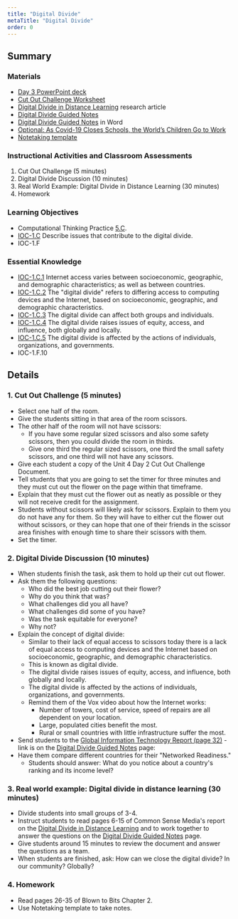 ```yaml
---
title: "Digital Divide"
metaTitle: "Digital Divide"
order: 0
---
```


## Summary

### Materials

* [Day 3 PowerPoint deck](https://1drv.ms/w/s!AqsgsTyHBmRBj1iWYHwq0AMHNnLY?e=NHI9L2)
* [Cut Out Challenge Worksheet](https://1drv.ms/w/s!AqsgsTyHBmRBj0i5Q6RiRdo0L-QT?e=1lxmxx)
* <a href="/unit-4/day-3/digital-divide-distance-learning">Digital Divide in Distance Learning</a> research article
* <a href="/unit-4/day-3/digital-divide-guided-notes">Digital Divide Guided Notes</a>
* [Digital Divide Guided Notes](https://1drv.ms/w/s!AqsgsTyHBmRBj0lbkW40KU2TJHxw?e=uaq7BL) in Word
* <a href="/unit-4/day-3/covid-19-closes-schools">Optional: As Covid-19 Closes Schools, the World’s Children Go to Work</a>
* <a href="/unit-4/day-1/notetaking-template">Notetaking template</a>

### Instructional Activities and Classroom Assessments 

1. Cut Out Challenge (5 minutes)
2. Digital Divide Discussion (10 minutes)
3. Real World Example: Digital Divide in Distance Learning (30 minutes)
4. Homework

### Learning Objectives

* Computational Thinking Practice [5.C](https://apcentral.collegeboard.org/pdf/ap-computer-science-principles-course-and-exam-description.pdf#page=23).
* [IOC-1.C](https://apcentral.collegeboard.org/pdf/ap-computer-science-principles-course-and-exam-description.pdf#page=123) Describe issues that contribute to the digital divide.
* IOC-1.F

### Essential Knowledge

* [IOC-1.C.1](https://apcentral.collegeboard.org/pdf/ap-computer-science-principles-course-and-exam-description.pdf#page=123) Internet access varies between socioeconomic, geographic, and demographic characteristics; as well as between countries.
* [IOC-1.C.2](https://apcentral.collegeboard.org/pdf/ap-computer-science-principles-course-and-exam-description.pdf#page=123) The "digital divide" refers to differing access to computing devices and the Internet, based on socioeconomic, geographic, and demographic characteristics.
* [IOC-1.C.3](https://apcentral.collegeboard.org/pdf/ap-computer-science-principles-course-and-exam-description.pdf#page=123) The digital divide can affect both groups and individuals.
* [IOC-1.C.4](https://apcentral.collegeboard.org/pdf/ap-computer-science-principles-course-and-exam-description.pdf#page=123) The digital divide raises issues of equity, access, and influence, both globally and locally.
* [IOC-1.C.5](https://apcentral.collegeboard.org/pdf/ap-computer-science-principles-course-and-exam-description.pdf#page=123) The digital divide is affected by the actions of individuals, organizations, and governments.
* IOC-1.F.10

## Details

### 1. Cut Out Challenge (5 minutes)

* Select one half of the room. 
* Give the students sitting in that area of the room scissors. 
* The other half of the room will not have scissors: 
    * If you have some regular sized scissors and also some safety scissors, then you could divide the room in thirds.   
    * Give one third the regular sized scissors, one third the small safety scissors, and one third will not have any scissors. 
* Give each student a copy of the Unit 4 Day 2 Cut Out Challenge Document. 
* Tell students that you are going to set the timer for three minutes and they must cut out the flower on the page within that timeframe.  
* Explain that they must cut the flower out as neatly as possible or they will not receive credit for the assignment. 
* Students without scissors will likely ask for scissors. Explain to them you do not have any for them. So they will have to either cut the flower out without scissors, or they can hope that one of their friends in the scissor area finishes with enough time to share their scissors with them.  
* Set the timer.

### 2. Digital Divide Discussion (10 minutes) 

* When students finish the task, ask them to hold up their cut out flower.
* Ask them the following questions:
    * Who did the best job cutting out their flower?
    * Why do you think that was?
    * What challenges did you all have?
    * What challenges did some of you have?
    * Was the task equitable for everyone?
    * Why not?
* Explain the concept of digital divide:
    * Similar to their lack of equal access to scissors today there is a lack of equal access to computing devices and the Internet based on socioeconomic, geographic, and demographic characteristics.
    * This is known as digital divide.
    * The digital divide raises issues of equity, access, and influence, both globally and locally.
    * The digital divide is affected by the actions of individuals, organizations, and governments.
    * Remind them of the Vox video about how the Internet works:
        * Number of towers, cost of service, speed of repairs are all dependent on your location.
        * Large, populated cities benefit the most.
        * Rural or small countries with little infrastructure suffer the most.
* Send students to the [Global Information Technology Report (page 32)](https://www.insead.edu/sites/default/files/assets/dept/globalindices/docs/GITR-2016-report.pdf#page=32) - link is on the <a href="/unit-4/day-3/digital-divide-guided-notes">Digital Divide Guided Notes</a> page:
*   Have them compare different countries for their "Networked Readiness."
    * Students should answer: What do you notice about a country's ranking and its income level?

### 3. Real world example: Digital divide in distance learning (30 minutes) 

* Divide students into small groups of 3-4.
* Instruct students to read pages 6-15 of Common Sense Media's report on the <a href="/unit-4/day-3/digital-divide-distance-learning">Digital Divide in Distance Learning</a> and to work together to answer the questions on the <a href="/unit-4/day-3/digital-divide-guided-notes">Digital Divide Guided Notes</a> page.
* Give students around 15 minutes to review the document and answer the questions as a team.
* When students are finished, ask: How can we close the digital divide? In our community? Globally?

### 4. Homework

* Read pages 26-35 of Blown to Bits Chapter 2.
* Use Notetaking template to take notes.